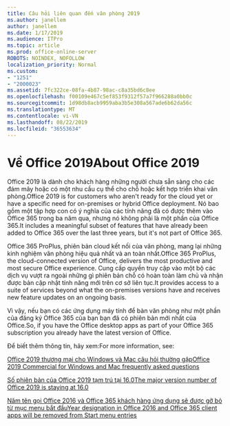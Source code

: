 ```yaml
---
title: Câu hỏi liên quan đến văn phòng 2019
ms.author: janellem
author: janellem
ms.date: 1/17/2019
ms.audience: ITPro
ms.topic: article
ms.prod: office-online-server
ROBOTS: NOINDEX, NOFOLLOW
localization_priority: Normal
ms.custom:
- "1251"
- "2000023"
ms.assetid: 7fc322ce-08fa-4b87-98ac-c8a35bd6c8ee
ms.openlocfilehash: f00109e467c5ef853f9312f57a7f966288a0bb0c
ms.sourcegitcommit: 1d98db8acb9959aba3b5e308a567ade6b62da56c
ms.translationtype: MT
ms.contentlocale: vi-VN
ms.lasthandoff: 08/22/2019
ms.locfileid: "36553634"
---
```

# <a name="about-office-2019"></a><span data-ttu-id="9aa95-102">Về Office 2019</span><span class="sxs-lookup"><span data-stu-id="9aa95-102">About Office 2019</span></span>

<span data-ttu-id="9aa95-103">Office 2019 là dành cho khách hàng những người chưa sẵn sàng cho các đám mây hoặc có một nhu cầu cụ thể cho chỗ hoặc kết hợp triển khai văn phòng.</span><span class="sxs-lookup"><span data-stu-id="9aa95-103">Office 2019 is for customers who aren't ready for the cloud yet or have a specific need for on-premises or hybrid Office deployment.</span></span> <span data-ttu-id="9aa95-104">Nó bao gồm một tập hợp con có ý nghĩa của các tính năng đã có được thêm vào Office 365 trong ba năm qua, nhưng nó không phải là một phần của Office 365.</span><span class="sxs-lookup"><span data-stu-id="9aa95-104">It includes a meaningful subset of features that have already been added to Office 365 over the last three years, but it's not part of Office 365.</span></span>
  
<span data-ttu-id="9aa95-105">Office 365 ProPlus, phiên bản cloud kết nối của văn phòng, mang lại những kinh nghiệm văn phòng hiệu quả nhất và an toàn nhất.</span><span class="sxs-lookup"><span data-stu-id="9aa95-105">Office 365 ProPlus, the cloud-connected version of Office, delivers the most productive and most secure Office experience.</span></span> <span data-ttu-id="9aa95-106">Cung cấp quyền truy cập vào một bộ các dịch vụ vượt ra ngoài những gì phiên bản chỗ có hoàn toàn làm chủ và nhận được bản cập nhật tính năng mới trên cơ sở liên tục.</span><span class="sxs-lookup"><span data-stu-id="9aa95-106">It provides access to a suite of services beyond what the on-premises versions have and receives new feature updates on an ongoing basis.</span></span>
  
<span data-ttu-id="9aa95-107">Vì vậy, nếu bạn có các ứng dụng máy tính để bàn văn phòng như một phần của đăng ký Office 365 của bạn bạn đã có phiên bản mới nhất của Office.</span><span class="sxs-lookup"><span data-stu-id="9aa95-107">So, if you have the Office desktop apps as part of your Office 365 subscription you already have the latest version of Office.</span></span>
  
<span data-ttu-id="9aa95-108">Để biết thêm thông tin, hãy xem:</span><span class="sxs-lookup"><span data-stu-id="9aa95-108">For more information, see:</span></span>
  
[<span data-ttu-id="9aa95-109">Office 2019 thương mại cho Windows và Mac câu hỏi thường gặp</span><span class="sxs-lookup"><span data-stu-id="9aa95-109">Office 2019 Commercial for Windows and Mac frequently asked questions</span></span>](https://support.microsoft.com/help/4133312)
  
[<span data-ttu-id="9aa95-110">Số phiên bản của Office 2019 tạm trú tại 16.0</span><span class="sxs-lookup"><span data-stu-id="9aa95-110">The major version number of Office 2019 is staying at 16.0</span></span>](https://docs.microsoft.com/deployoffice/office2019/overview)
  
[<span data-ttu-id="9aa95-111">Năm tên gọi Office 2016 và Office 365 khách hàng ứng dụng sẽ được gỡ bỏ từ mục menu bắt đầu</span><span class="sxs-lookup"><span data-stu-id="9aa95-111">Year designation in Office 2016 and Office 365 client apps will be removed from Start menu entries</span></span>](https://support.office.com/article/8fe5e052-76d2-49de-af30-2e84ed3da907?wt.mc_id=Alchemy_ClientDIA)
  